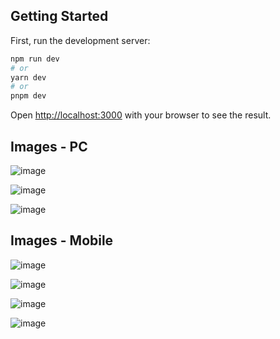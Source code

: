 ## Getting Started

First, run the development server:

```bash
npm run dev
# or
yarn dev
# or
pnpm dev
```

Open [http://localhost:3000](http://localhost:3000) with your browser to see the result.

## Images - PC

![image](https://github.com/yunustaha/student-app/assets/48367134/62f7fa14-2ff5-4297-a285-3f03730e2748)


![image](https://github.com/yunustaha/student-app/assets/48367134/252db474-57c6-4ec9-be53-c98ccf8bef7b)


![image](https://github.com/yunustaha/student-app/assets/48367134/907024f3-7aaa-43c2-ad1d-57b997718264)

## Images - Mobile

![image](https://github.com/yunustaha/student-app/assets/48367134/dbaed813-6227-47e4-860f-8228a386be68)

![image](https://github.com/yunustaha/student-app/assets/48367134/fd763918-0e6c-407c-9fe9-30fba61c8d4a)

![image](https://github.com/yunustaha/student-app/assets/48367134/1e710554-48a9-4a64-a576-833a779417ca)

![image](https://github.com/yunustaha/student-app/assets/48367134/381c0b9a-3f07-4e49-b2ed-4efc4113055f)



